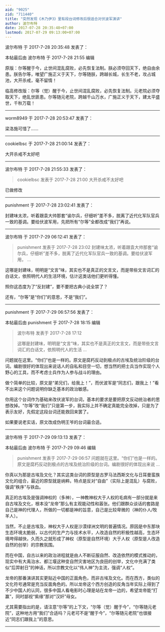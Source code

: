 ```yaml
---
aid: "9025"
zid: "711440"
title: "突然发现《木乃伊3》里有段台词修改后很适合对伏波军演讲"
author: 波尔布特
date: 2017-07-28 20:35:48+07:00
lastmod: 2017-07-29 09:13:00+07:00
---
```


波尔布特 于 2017-7-28 20:35:48 发表了：

本帖最后由 波尔布特 于 2017-7-28 21:55 编辑

原版：尔等醒于今，止世间混乱腐败，必先恢复法制。朕必须夺回天下，绝自由余患。朕告尔等，唯望广施正义于天下，尔等随朕，跨越长城，长生不老，攻占城池，大开杀戒，毫不留情！

临高修改版：尔等（觉）醒于今，止世间混乱腐败，必先恢复法制。元老院必须夺取天下，绝乱世匪患。尔等随元老院，跨越千山万水，广施正义于天下，建太平盛世，千秋万载！

---

worm8949 于 2017-7-28 20:53:47 发表了：

梁洛施可惜了……

---

cookielbsc 于 2017-7-28 21:00:14 发表了：

大开杀戒不太好吧

---

波尔布特 于 2017-7-28 21:55:33 发表了：

> cookielbsc 发表于 2017-7-28 21:00 大开杀戒不太好吧

已做修改

---

punishment 于 2017-7-28 23:02:41 发表了：

封建味太浓，听着跟袁大帅那套“谕尔兵，仔细听”差不多，脱离了近代化军队官兵一致的基调。要给伏波军用，先把所有“尔等”全都改成“我们”再说。

---

波尔布特 于 2017-7-29 06:12:41 发表了：

> punishment 发表于 2017-7-28 23:02 封建味太浓，听着跟袁大帅那套“谕尔兵，仔细听”差不多，脱离了近代化军队官兵一致的基调。要给伏波军用， ...

这哪是封建味，明明是“文言”味，其实也不是真正的文言文，而是带些文言词汇的白话文，依照明代人的生活环境，估计这类话他们更听得懂。

照你这态度为了“反封建”，要不要把古典小说全禁了？

还有，“尔等”是“你们”的意思，不是“我们”。

---

punishment 于 2017-7-29 06:57:56 发表了：

本帖最后由 punishment 于 2017-7-28 18:15 编辑

> 波尔布特 发表于 2017-7-28 17:12
>
> 这哪是封建味，明明是“文言”味，其实也不是真正的文言文，而是带些文言词汇的白话文，依照明代人的生活 ...

问题就在这里。“你们”也是一样的。原文是腐朽反动到极点的古埃及统治阶级的台词。编剧很好的体现出来说话人的自私和目空一切，想当然的把士兵当作实现个人野心的工具，而不考虑士兵作为人参与战斗的理由。

做个简单的比较，原文是“弟兄们，给我上！”，而伏波军是“同志们，跟我上！”看不出来这个问题说明你缺乏基本的政治敏感。

你用这个台词作为基础来改伏波军的台词，基本的要求是要把原文反动统治者的思想改掉。“尔等”改“我们”只是第一步，我实际上并不确定真能完全改掉，只是为了表示友好，先假定这段台词还能救回来罢了。

如果要说老实话，原文改成伪明王爷的台词最合适。

---

波尔布特 于 2017-7-29 09:13:13 发表了：

本帖最后由 波尔布特 于 2017-7-29 09:46 编辑

> punishment 发表于 2017-7-29 06:57 问题就在这里。“你们”也是一样的。原文是腐朽反动到极点的古埃及统治阶级的台词。编剧很好的体现出来说 ...

你真以为那是古埃及文化？其实这类台词的原型是古罗马法西斯文化与日耳曼蛮族文化的组合，最近的原型就是纳粹。特点是反对“自由”（实际上是混乱）与腐败，强调“秩序”与铁血。

真正的古埃及是强调神权的（多神），一神教神权大于人权的毛病有一部分就是来自古埃及文化，根本没“龙帝”那么有主观能动性和嚣张。他们跟群众谈话的套路是自己是神的代理人，所做的一切都是神的旨意，自己是比较卑微的（神的仆人/牧羊人）。

当然，不止是古埃及，神权大于人权是沙漠绿洲文明的普遍情况。原因是中东那块生态环境太脆弱，以古代的生产力与技术水平，人改造自然的积极性越高，生态环境垮得越快，久而久之就形成了神权（原型是自然环境）大于人权（原型是人改造自然的创举）的宗教氛围。

而在中国，自古以来的政治进程就是由人不断征服自然、改造依然的模式推动的，现实中有大禹治水、都江堰这种变自然灾害地区为良田的创举，文化中充满了类似“后羿射日”的神话，所以宗教文化以“伟人神”为主流，强调“人权”。

龙帝的那番演讲其实更贴近中国的正面角色，而非古埃及文化。而在西方，类似的文化符号通常是充当反面角色的。所以龙帝这个西方创造的反角当年实际上得到了不少中国人的认同，很多中国人看电影时心理是站在龙帝一边的，希望龙帝能“打赢”，同时鄙视“紫缘”那对“汉奸”母女。

尤其需要指出的是，请注意“尔等”的上下文，“尔等（觉）醒于今”，“尔等随元老院”，这种地方用“我们”合适吗？元老可不是“醒于今”，“尔等随元老院”也很接近“同志们跟我上”的意思。

---
